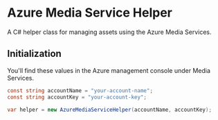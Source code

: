 # Azure Media Service Helper

A C# helper class for managing assets using the Azure Media Services.

## Initialization

You'll find these values in the Azure management console under Media Services.

```csharp
const string accountName = "your-account-name";
const string accountKey = "your-account-key";

var helper = new AzureMediaServiceHelper(accountName, accountKey);
```

